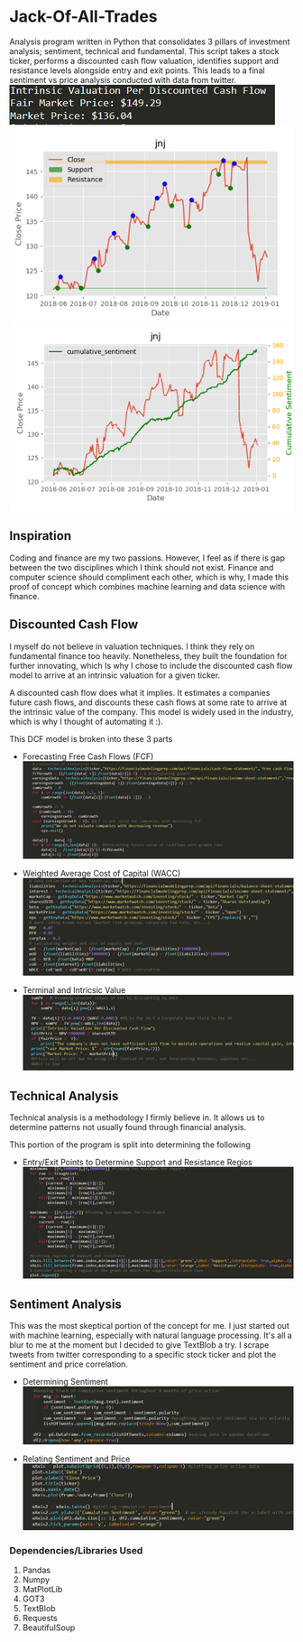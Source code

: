 # Jack-Of-All-Trades
Analysis program written in Python that consolidates 3 pillars of investment analysis; sentiment, technical and fundamental. This script takes a stock ticker, performs a discounted cash flow valuation, identifies support and resistance levels alongside entry and exit points. This leads to a final sentiment vs price analysis conducted with data from twitter.
![DCF](/images/dcf.PNG) ![technical](/images/technical.PNG) ![sentiment](/images/sentimentPlot.PNG)

## Inspiration ##
Coding and finance are my two passions. However, I feel as if there is gap between the two disciplines which I think should not exist.
Finance and computer science should compliment each other, which is why, I made this proof of concept which combines machine learning and data science with finance.

## Discounted Cash Flow ##
I myself do not believe in valuation techniques. I think they rely on fundamental finance too heavily. Nonetheless, they built the foundation for further innovating, which Is why I chose to include the discounted cash flow model to arrive at an intrinsic valuation for a given ticker.

A discounted cash flow does what it implies. It estimates a companies future cash flows, and discounts these cash flows at some rate to arrive at the intrinsic value of the company.
This model is widely used in the industry, which is why I thought of automating it :).

This DCF model is broken into these 3 parts
* Forecasting Free Cash Flows (FCF)
  ![FCF](/images/FCF.PNG)

* Weighted Average Cost of Capital (WACC)
  ![WACC](/images/wacc.PNG)

* Terminal and Intricsic Value
  ![VALUATION](/images/valuation.PNG)

## Technical Analysis ##
Technical analysis is a methodology I firmly believe in. It allows us to determine patterns not usually found through financial analysis.

This portion of the program is split into determining the following
* Entry/Exit Points to Determine Support and Resistance Regios
![SupRes](/images/region.PNG)

## Sentiment Analysis ##
This was the most skeptical portion of the concept for me. I just started out with machine learning, especially with natural language processing. It's all a blur to me at the moment but I decided to give TextBlob a try.
I scrape tweets from twitter corresponding to a specific stock ticker and plot the sentiment and price correlation.
* Determining Sentiment
![Sentiment](/images/sentiment.PNG)

* Relating Sentiment and Price
![Plot](/images/plot.PNG)

### Dependencies/Libraries Used ###
1. Pandas
2. Numpy
3. MatPlotLib
4. GOT3
5. TextBlob
6. Requests
7. BeautifulSoup
